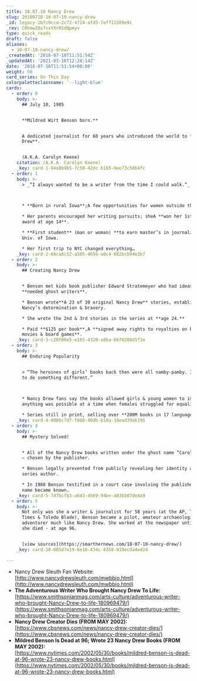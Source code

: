 ```yaml
---
title: 18.07.10 Nancy Drew
slug: 20180710-18-07-10-nancy-drew
_id: legacy-2bfc9cca-2c72-4724-afd5-7eff12289e9c
_rev: CRhmwZOx7vxYXrRSdQpmyv
type: quick_reads
draft: false
aliases:
  - 18-07-10-nancy-drew/
_createdAt: '2018-07-10T11:51:54Z'
_updatedAt: '2021-03-16T12:28:14Z'
date: '2018-07-10T11:51:54+00:00'
weight: 50
card_series: On This Day
colorpaletteclassname: '--light-blue'
cards:
  - order: 0
    body: >-
      ## July 10, 1905


      **Mildred Wirt Benson born.**


      A dedicated journalist for 60 years who introduced the world to **Nancy
      Drew**.


      (A.K.A. Carolyn Keene)
    citation: (A.K.A. Carolyn Keene)
    _key: card-1-94a8b9b5-7c50-42dc-b165-9ee73c50b4fc
  - order: 1
    body: >-
      > _“I always wanted to be a writer from the time I could walk.”_  
        


      * **Born in rural Iowa**;A few opportunities for women outside the home.

      * Her parents encouraged her writing pursuits; sheA **won her 1st writing
      award at age 14**.

      * **First student** (man or woman) **to earn master’s in journalism** at
      Univ. of Iowa.

      * Her first trip to NYC changed everything…
    _key: card-2-66ca8c52-a505-4656-a0c4-882bcb94e3b7
  - order: 2
    body: >-
      ## Creating Nancy Drew


      * Benson met kids book publisher Edward Stratemeyer who had ideas, but
      **needed ghost writers**.

      * Benson wrote**A 23 of 30 original Nancy Drew** stories, establishing
      Nancy’s determination & bravery.

      * She wrote the 2nd & 3rd stories in the series at **age 24.**

      * Paid **$125 per book**,A **signed away rights to royalties on books,
      movies & board games**.
    _key: card-3-c20f06e5-e165-4320-a86a-bb70208d1f3e
  - order: 3
    body: >-
      ## Enduring Popularity


      > “The heroines of girls’ books back then were all namby-pamby. I wanted
      to do something different.”  
        


      * Nancy Drew fans say the books allowed girls & young women to imagine
      anything was possible at a time when females struggled for equality.

      * Series still in print, selling over **200M books in 17 languages**.
    _key: card-4-008bc7d7-f888-40db-b10a-18ead39ab195
  - order: 4
    body: >-
      ## Mystery Solved!


      * All of the Nancy Drew books written under the ghost name “Carolyn Keene”
      – chosen by the publisher.

      * Benson legally prevented from publicly revealing her identity as the
      series author.

      * In 1980 Benson testified in a court case involving the publisher and her
      name became known.
    _key: card-5-747bcfb3-a643-4569-94be-483bb07de4a9
  - order: 5
    body: >-
      Not only was she a writer & journalist for 58 years (at the AP, Toledo
      Times & Toledo Blade), Benson became a pilot, amateur archaeologist &
      adventurer much like Nancy Drew. She worked at the newspaper until the day
      she died - at age 96.


      [view sources](https://smarthernews.com/18-07-10-nancy-drew/)
    _key: card-10-085d7e19-6e16-434c-8358-039ecda4ed24

---
```

* Nancy Drew Sleuth Fan Website:  
[http://www.nancydrewsleuth.com/mwbbio.html](http://www.nancydrewsleuth.com/mwbbio.html)
* **The Adventurous Writer Who Brought Nancy Drew To Life:**  
[https://www.smithsonianmag.com/arts-culture/adventurous-writer-who-brought-Nancy-Drew-to-life-180969479/](https://www.smithsonianmag.com/arts-culture/adventurous-writer-who-brought-Nancy-Drew-to-life-180969479/)
* **Nancy Drew Creator Dies (FROM MAY 2002):**  
[https://www.cbsnews.com/news/nancy-drew-creator-dies/](https://www.cbsnews.com/news/nancy-drew-creator-dies/)
* **Mildred Benson Is Dead at 96; Wrote 23 Nancy Drew Books (FROM MAY 2002):**  
[https://www.nytimes.com/2002/05/30/books/mildred-benson-is-dead-at-96-wrote-23-nancy-drew-books.html](https://www.nytimes.com/2002/05/30/books/mildred-benson-is-dead-at-96-wrote-23-nancy-drew-books.html)